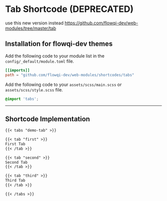 # Tab Shortcode (DEPRECATED)

use this new version instead <https://github.com/flowqi-dev/web-modules/tree/master/tab>

## Installation for flowqi-dev themes

Add the following code to your module list in the `config/_default/module.toml` file.

```toml
[[imports]]
path = "github.com/flowqi-dev/web-modules/shortcodes/tabs"
```

Add the following code to your `assets/scss/main.scss` or `assets/scss/style.scss` file.

```scss
@import 'tabs';
```

<hr>

## Shortcode Implementation

```md
{{< tabs "demo-tab" >}}

{{< tab "first" >}}
First Tab
{{< /tab >}}

{{< tab "second" >}}
Second Tab
{{< /tab >}}

{{< tab "third" >}}
Third Tab
{{< /tab >}}

{{< /tabs >}}
```
